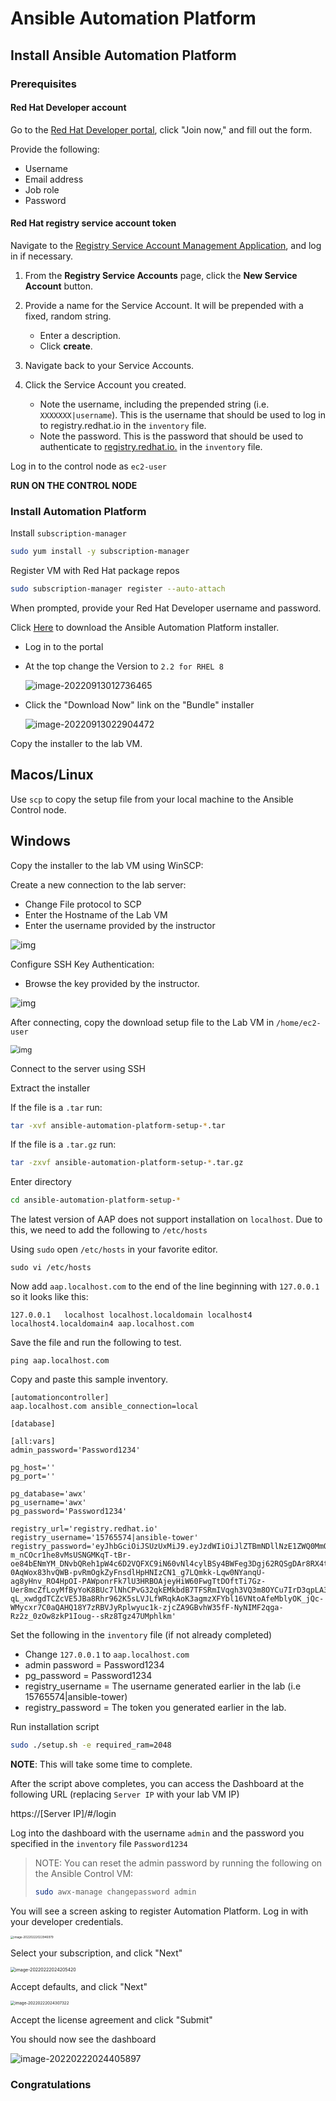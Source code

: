 # Ansible Automation Platform

## Install Ansible Automation Platform

### Prerequisites

#### Red Hat Developer account

Go to the [Red Hat Developer portal](https://developers.redhat.com/about), click "Join now," and fill out the form. 

Provide the following: 

* Username 
* Email address 
* Job role 
* Password 



#### Red Hat registry service account token

Navigate to the [Registry Service Account Management Application](https://access.redhat.com/terms-based-registry/), and log in if necessary.

1. From the **Registry Service Accounts** page, click the **New Service Account** button.

2. Provide a name for the Service Account. It will be prepended with a fixed, random string.

   - Enter a description.
   - Click **create**.

3. Navigate back to your Service Accounts.

4. Click the Service Account you created.

   - Note the username, including the prepended string (i.e. `XXXXXXX|username`). This is the username that should be used to log in to registry.redhat.io in the `inventory` file.
   - Note the password. This is the password that should be used to authenticate to [registry.redhat.io.](https://registry.redhat.io) in the `inventory` file.

   

Log in to the control node as `ec2-user` 

**RUN ON THE CONTROL NODE**


### Install Automation Platform 


Install `subscription-manager`

```bash
sudo yum install -y subscription-manager
```



Register VM with Red Hat package repos

```bash
sudo subscription-manager register --auto-attach
```



When prompted, provide your Red Hat Developer username and password.

Click [Here](https://access.redhat.com/downloads/content/480) to download the Ansible Automation Platform installer. 

* Log in to the portal 

* At the top change the Version to `2.2 for RHEL 8`

  ![image-20220913012736465](images/image-20220913012736465.png)

* Click the "Download Now" link on the "Bundle" installer

  ![image-20220913022904472](images/image-20220913022904472.png)
  
  

Copy the installer to the lab VM. 

## Macos/Linux
Use `scp` to copy the setup file from your local machine to the Ansible Control node.



## Windows

Copy the installer to the lab VM using WinSCP:


Create a new connection to the lab server:

- Change File protocol to SCP
- Enter the Hostname of the Lab VM
- Enter the username provided by the instructor

![img](https://winscp-static-746341.c.cdn77.org/data/media/screenshots/login.png?v=6990)



Configure SSH Key Authentication:

* Browse the key provided by the instructor.

![img](https://winscp-static-746341.c.cdn77.org/data/media/screenshots/login_authentication.png?v=6990)



After connecting, copy the download setup file to the Lab VM in `/home/ec2-user`

<img src="https://winscp-static-746341.c.cdn77.org/data/media/screenshots/commander.png?v=6990" alt="img" style="zoom:85%;" />



Connect to the server using SSH



Extract the installer 

If the file is a ``.tar`` run:

```bash
tar -xvf ansible-automation-platform-setup-*.tar
```

If the file is a `.tar.gz` run:

```bash
tar -zxvf ansible-automation-platform-setup-*.tar.gz
```



Enter directory 

```bash
cd ansible-automation-platform-setup-*
```



The latest version of AAP does not support installation on `localhost`. Due to this, we need to add the following to `/etc/hosts`

Using `sudo` open `/etc/hosts` in your favorite editor. 

```
sudo vi /etc/hosts
```



Now add `aap.localhost.com` to the end of the line beginning with `127.0.0.1` so it looks like this:

```
127.0.0.1   localhost localhost.localdomain localhost4 localhost4.localdomain4 aap.localhost.com
```

Save the file and run the following to test.

```
ping aap.localhost.com
```



Copy and paste this sample inventory.

```
[automationcontroller]
aap.localhost.com ansible_connection=local

[database]

[all:vars]
admin_password='Password1234'

pg_host=''
pg_port=''

pg_database='awx'
pg_username='awx'
pg_password='Password1234'

registry_url='registry.redhat.io'
registry_username='15765574|ansible-tower'
registry_password='eyJhbGciOiJSUzUxMiJ9.eyJzdWIiOiJlZTBmNDllNzE1ZWQ0MmQ3YjZkNzk2MWRiZDA1ZDgwNCJ9.APx3LOHNzp4O2pNewBL5X2CR84vJqL24wPBuEtUfQUU6ckP4CJcYIl2lyr9NQCcapG1rtoTiAp4NHstmroi-m_nCOcr1he8vMsUSNGMKqT-tBr-oe84bENmYM_DNvbQReh1pW4c6D2VQFXC9iN60vNl4cylBSy4BWFeg3Dgj62RQSgDAr8RX4twjh0BDbIE75IcVLK2cyvHTqmSst9kk0q9_iAAvGokxRkEHwurkPg6VCZ0MFG3O6GRtVCVS055mGR6P48Wzhwvm698GKHferVyt-0AqWox83hvQWB-pvRmOgkZyFnsdlHpHNIzCN1_g7LQmkk-Lqw0NYanqU-ag8yHnv_RO4HpOI-PAWponrFk7lU3HRBOAjeyHiW60FwgTtDOftTi7Gz-Uer8mcZfLoyMfByYoK8BUc7lNhCPvG32qkEMkbdB7TFSRmIVqgh3VQ3m8OYCu7IrD3qpLA3faydQIqa8h_XMs9umrSvpb7kctDVrTqwQvZp3rZqZbJE5-qL_xwdgdTCZcVE5JBa8Rhr962K5sLVJLfWRqkAoK3agmzXFYbl16VNtoAfeMblyOK_jQc-WMycxr7C0aQAHQ18Y7zRBVJyRplwyuc1k-zjcZA9GBvhW35fF-NyNIMF2qga-Rz2z_0zOw8zkP1Ioug--sRz8Tgz47UMphlkm'
```

Set the following in the `inventory` file (if not already completed) 

* Change `127.0.0.1` to `aap.localhost.com`
* admin password = Password1234   
* pg_password = Password1234   
* registry_username = The username generated earlier in the lab (i.e 15765574|ansible-tower)   
* registry_password = The token you generated earlier in the lab.   

Run installation script

```bash
sudo ./setup.sh -e required_ram=2048
```





**NOTE**: This will take some time to complete.



After the script above completes, you can access the Dashboard at the following URL (replacing `Server IP` with your lab VM IP)  

https://[Server IP]/#/login



Log into the dashboard with the username `admin` and the password you specified in the `inventory` file `Password1234`



> NOTE: You can reset the admin password by running the following on the Ansible Control VM:
>
> ```bash
> sudo awx-manage changepassword admin
> ```



You will see a screen asking to register Automation Platform. Log in with your developer credentials.

<img src="images/image-20220222022946979.png" alt="image-20220222022946979" style="zoom: 33%;" />



Select your subscription, and click "Next"

<img src="images/image-20220222024205420.png" alt="image-20220222024205420" style="zoom:50%;" />

Accept defaults, and click "Next"

<img src="images/image-20220222024307322.png" alt="image-20220222024307322" style="zoom:45%;" />

Accept the license agreement and click "Submit"



You should now see the dashboard 

![image-20220222024405897](images/image-20220222024405897.png)

### Congratulations
